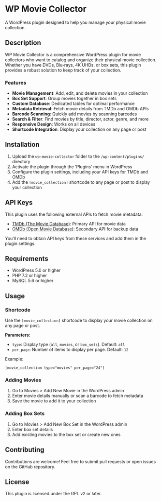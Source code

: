 # WP Movie Collector

A WordPress plugin designed to help you manage your physical movie collection.

## Description

WP Movie Collector is a comprehensive WordPress plugin for movie collectors who want to catalog and organize their physical movie collection. Whether you have DVDs, Blu-rays, 4K UHDs, or box sets, this plugin provides a robust solution to keep track of your collection.

### Features

- **Movie Management**: Add, edit, and delete movies in your collection
- **Box Set Support**: Group movies together in box sets
- **Custom Database**: Dedicated tables for optimal performance
- **Metadata Retrieval**: Fetch movie details from TMDb and OMDb APIs
- **Barcode Scanning**: Quickly add movies by scanning barcodes
- **Search & Filter**: Find movies by title, director, actor, genre, and more
- **Responsive Design**: Works on all devices
- **Shortcode Integration**: Display your collection on any page or post

## Installation

1. Upload the `wp-movie-collector` folder to the `/wp-content/plugins/` directory
2. Activate the plugin through the 'Plugins' menu in WordPress
3. Configure the plugin settings, including your API keys for TMDb and OMDb
4. Add the `[movie_collection]` shortcode to any page or post to display your collection

## API Keys

This plugin uses the following external APIs to fetch movie metadata:

- [TMDb (The Movie Database)](https://www.themoviedb.org/documentation/api): Primary API for movie data
- [OMDb (Open Movie Database)](https://www.omdbapi.com/): Secondary API for backup data

You'll need to obtain API keys from these services and add them in the plugin settings.

## Requirements

- WordPress 5.0 or higher
- PHP 7.2 or higher
- MySQL 5.6 or higher

## Usage

### Shortcode

Use the `[movie_collection]` shortcode to display your movie collection on any page or post.

**Parameters:**
- `type`: Display type (`all`, `movies`, or `box_sets`). Default: `all`
- `per_page`: Number of items to display per page. Default: `12`

Example:
```
[movie_collection type="movies" per_page="24"]
```

### Adding Movies

1. Go to Movies > Add New Movie in the WordPress admin
2. Enter movie details manually or scan a barcode to fetch metadata
3. Save the movie to add it to your collection

### Adding Box Sets

1. Go to Movies > Add New Box Set in the WordPress admin
2. Enter box set details
3. Add existing movies to the box set or create new ones

## Contributing

Contributions are welcome! Feel free to submit pull requests or open issues on the GitHub repository.

## License

This plugin is licensed under the GPL v2 or later.